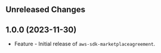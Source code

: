 Unreleased Changes
------------------

1.0.0 (2023-11-30)
------------------

* Feature - Initial release of `aws-sdk-marketplaceagreement`.

